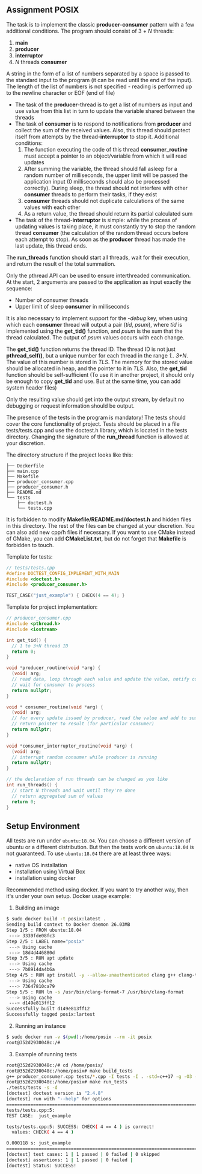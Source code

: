 ## Assignment **POSIX**

The task is to implement the classic **producer-consumer** pattern with a few
additional conditions. The program should consist of 3 + *N* threads:
 1. **main**
 2. **producer**
 3. **interruptor**
 4. *N* threads **consumer**

A string in the form of a list of numbers separated by a space is passed to the
standard input to the program (it can be read until the end of the input). The
length of the list of numbers is not specified - reading is performed up to the
newline character or EOF (end of file)
 - The task of the **producer**-thread is to get a list of numbers as input and
   use value from this list in turn to update the variable shared between the
   threads
 - The task of **consumer** is to respond to notifications from **producer** 
   and collect the sum of the received values. Also, this thread should protect
   itself from attempts by the thread-**interruptor** to stop it. Additional
   conditions:
    1. The function executing the code of this thread **consumer_routine** must
       accept a pointer to an object/variable from which it will read updates
    2. After summing the variable, the thread should fall asleep for a random 
       number of milliseconds, the upper limit will be passed the application
       input (0 milliseconds should also be processed correctly). During sleep,
       the thread should not interfere with other **consumer** threads to
       perform their tasks, if they exist
    3. **consumer** threads should not duplicate calculations of the same
       values with each other
    4. As a return value, the thread should return its partial calculated sum
 - The task of the thread-**interruptor** is simple: while the process of
   updating values is taking place, it must constantly try to stop the random
   thread **consumer** (the calculation of the random thread occurs before
   each attempt to stop). As soon as the **producer** thread has made the last
   update, this thread ends.

The **run_threads** function should start all threads, wait for their
execution, and return the result of the total summation.

Only the pthread API can be used to ensure interthreaded communication. At the
start, 2 arguments are passed to the application as input exactly the sequence:
 - Number of consumer threads
 - Upper limit of sleep **consumer** in milliseconds

It is also necessary to implement support for the *-debug* key, when using
which each **consumer** thread will output a pair (*tid*, *psum*), where *tid*
is implemented using the **get_tid()** function, and *psum* is the sum that the
thread calculated. The output of *psum* values occurs with each change.

The **get_tid()** function returns the thread ID. The thread ID is not just
**pthread_self()**, but a unique number for each thread in the range *1.. 3+N*.
The value of this number is stored in *TLS*. The memory for the stored value
should be allocated in heap, and the pointer to it in *TLS*. Also, the
**get_tid** function should be self-sufficient (To use it in another project,
it should only be enough to copy **get_tid** and use. But at the same time,
you can add system header files)

Only the resulting value should get into the output stream, by default no
debugging or request information should be output.

The presence of the tests in the program is mandatory! The tests should cover
the core functionality of project. Tests should be placed in a file
tests/tests.cpp and use the doctest.h library, which is located in the tests
directory. Changing the signature of the **run_thread** function is allowed at
your discretion.

The directory structure if the project looks like this:
```
├── Dockerfile
├── main.cpp
├── Makefile
├── producer_consumer.cpp
├── producer_consumer.h
├── README.md
└── tests
    ├── doctest.h
    └── tests.cpp
```

It is forbidden to modify **Makefile/README.md/doctest.h** and hidden files in
this directory. The rest of the files can be changed at your discretion. You
can also add new cpp/h files if necessary. If you want to use CMake instead of
GMake, you can add **CMakeList.txt**, but do not forget that **Makefile** is
forbidden to touch.

Template for tests:
```cpp
// tests/tests.cpp
#define DOCTEST_CONFIG_IMPLEMENT_WITH_MAIN
#include <doctest.h>
#include <producer_consumer.h>

TEST_CASE("just_example") { CHECK(4 == 4); }
```

Template for project implementation:
```cpp
// producer_consumer.cpp
#include <pthread.h>
#include <iostream>

int get_tid() {
  // 1 to 3+N thread ID
  return 0;
}

void *producer_routine(void *arg) {
  (void) arg;
  // read data, loop through each value and update the value, notify consumer,
  // wait for consumer to process
  return nullptr;
}

void * consumer_routine(void *arg) {
  (void) arg;  
  // for every update issued by producer, read the value and add to sum
  // return pointer to result (for particular consumer)
  return nullptr;
}

void *consumer_interruptor_routine(void *arg) {
  (void) arg;
  // interrupt random consumer while producer is running
  return nullptr;
}

// the declaration of run threads can be changed as you like
int run_threads() {
  // start N threads and wait until they're done
  // return aggregated sum of values
  return 0;
}
```

## Setup Environment

All tests are run under `ubuntu:18.04`. You can choose a different version of
ubuntu or a different distribution. But then the tests work on `ubuntu:18.04`
is not guaranteed. To use `ubuntu:18.04` there are at least three ways:
 - native OS installation
 - installation using Virtual Box
 - installation using docker

Recommended method using docker. If you want to try another way, then it's
under your own setup. Docker usage example:

 1. Building an image
 ```bash
 $ sudo docker build -t posix:latest .
 Sending build context to Docker daemon 26.03MB
 Step 1/5 : FROM ubuntu:18.04
  ---> 3339fde08fc3
 Step 2/5 : LABEL name="posix"
  ---> Using cache
  ---> 18d4d446880d
 Step 3/5 : RUN apt update
  ---> Using cache
  ---> 7b8914da4b6a
 Step 4/5 : RUN apt install -y --allow-unauthenticated clang g++ clang-tidy clang-format-7 make
  ---> Using cache
  ---> 73647810ca79
 Step 5/5 : RUN ln -s /usr/bin/clang-format-7 /usr/bin/clang-format
  ---> Using cache
  ---> d149e813ff12
 Successfully built d149e813ff12
 Successfully tagged posix:lartest 
 ```
 2. Running an instance
 ```bash
 $ sudo docker run -v $(pwd):/home/posix --rm -it posix
 root@352d2930048c:/#
 ```
 3. Example of running tests
 ```bash
 root@352d2930048c:/# cd /home/posix/
 root@352d2930048c:/home/posix# make build_tests
 g++ producer_consumer.cpp tests/*.cpp -I tests -I . -std=c++17 -g -O3 -Werror -Wall -Wextra -pthread -pedantic -o tests/tests
 root@352d2930048c:/home/posix# make run_tests
 ./tests/tests -s -d
 [doctest] doctest version is "2.4.8"
 [doctest] run with "--help" for options
 ===============================================================================
 tests/tests.cpp:5:
 TEST CASE:  just_example
 
 tests/tests.cpp:5: SUCCESS: CHECK( 4 == 4 ) is correct!
   values: CHECK( 4 == 4 )

 0.000118 s: just_example
 ===============================================================================
 [doctest] test cases: 1 | 1 passed | 0 failed | 0 skipped
 [doctest] assertions: 1 | 1 passed | 0 failed |
 [doctest] Status: SUCCESS!
 ```
